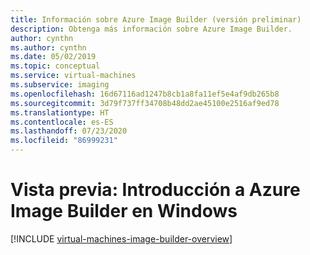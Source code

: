 ```yaml
---
title: Información sobre Azure Image Builder (versión preliminar)
description: Obtenga más información sobre Azure Image Builder.
author: cynthn
ms.author: cynthn
ms.date: 05/02/2019
ms.topic: conceptual
ms.service: virtual-machines
ms.subservice: imaging
ms.openlocfilehash: 16d67116ad1247b8cb1a8fa11ef5e4af9db265b8
ms.sourcegitcommit: 3d79f737ff34708b48dd2ae45100e2516af9ed78
ms.translationtype: HT
ms.contentlocale: es-ES
ms.lasthandoff: 07/23/2020
ms.locfileid: "86999231"
---
```

# <a name="preview-azure-image-builder-overview-in-windows"></a>Vista previa: Introducción a Azure Image Builder en Windows

[!INCLUDE [virtual-machines-image-builder-overview](../../../includes/virtual-machines-image-builder-overview.md)]